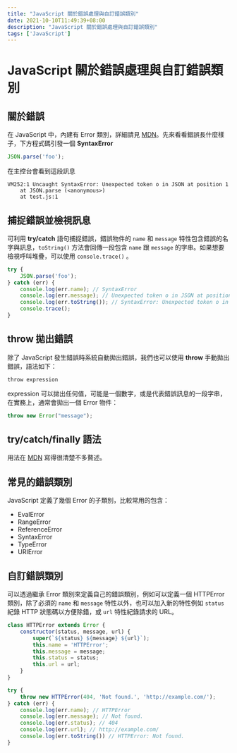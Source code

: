 ```yaml
---
title: "JavaScript 關於錯誤處理與自訂錯誤類別"
date: 2021-10-10T11:49:39+08:00
description: "JavaScript 關於錯誤處理與自訂錯誤類別"
tags: ['JavaScript']
---
```

# JavaScript 關於錯誤處理與自訂錯誤類別

## 關於錯誤
在 JavaScript 中，內建有 Error 類別，詳細請見 [MDN](https://developer.mozilla.org/en-US/docs/Web/JavaScript/Reference/Global_Objects/Error)。先來看看錯誤長什麼樣子，下方程式碼引發一個 **SyntaxError** 
```js
JSON.parse('foo');
```
在主控台會看到這段訊息
```
VM252:1 Uncaught SyntaxError: Unexpected token o in JSON at position 1
    at JSON.parse (<anonymous>)
    at test.js:1
```

## 捕捉錯誤並檢視訊息
可利用 **try/catch** 語句捕捉錯誤，錯誤物件的 `name` 和 `message` 特性包含錯誤的名字與訊息，`toString()` 方法會回傳一段包含 `name` 跟 `message` 的字串。如果想要檢視呼叫堆疊，可以使用 `console.trace()` 。
```js
try {
    JSON.parse('foo');
} catch (err) {
    console.log(err.name); // SyntaxError
    console.log(err.message); // Unexpected token o in JSON at position 1
    console.log(err.toString()); // SyntaxError: Unexpected token o in JSON at position 1
    console.trace();
}
```

## throw 拋出錯誤
除了 JavaScript 發生錯誤時系統自動拋出錯誤，我們也可以使用 **throw** 手動拋出錯誤，語法如下：
```
throw expression
```
expression 可以拋出任何值，可能是一個數字，或是代表錯誤訊息的一段字串，在實務上，通常會拋出一個 Error 物件：
```js
throw new Error("message");
```

## try/catch/finally 語法
用法在 [MDN](https://developer.mozilla.org/en-US/docs/Web/JavaScript/Reference/Global_Objects/Error) 寫得很清楚不多贅述。


## 常見的錯誤類別
JavaScript 定義了幾個 Error 的子類別，比較常用的包含：
+ EvalError
+ RangeError
+ ReferenceError
+ SyntaxError
+ TypeError
+ URIError

## 自訂錯誤類別
可以透過繼承 Error 類別來定義自己的錯誤類別，例如可以定義一個 HTTPError 類別，除了必須的 `name` 和 `message` 特性以外，也可以加入新的特性例如 `status` 紀錄 HTTP 狀態碼以方便除錯，或 `url` 特性紀錄請求的 URL。
```js
class HTTPError extends Error {
    constructor(status, message, url) {
        super(`${status} ${message} ${url}`);
        this.name = 'HTTPError';
        this.message = message;
        this.status = status;
        this.url = url;
    }
}

try {
    throw new HTTPError(404, 'Not found.', 'http://example.com/');
} catch (err) {
    console.log(err.name); // HTTPError
    console.log(err.message); // Not found.
    console.log(err.status); // 404
    console.log(err.url); // http://example.com/
    console.log(err.toString()) // HTTPError: Not found.
}
```
